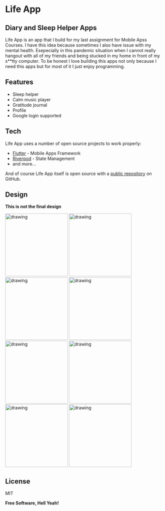 # Life App
## Diary and Sleep Helper Apps

Life App is an app that I build for my last assignment for Mobile Apss Courses. I have this idea because sometimes I also 
have issue with my mental health. Esepecially in this pandemic situation when I cannot really hangout with 
all of my friends and being stucked in my home in front of my s**tty computer. To be honest I love building this apps not only because I need this apps but for most of it I just enjoy programming.

## Features

- Sleep helper
- Calm music player
- Gratitude journal
- Profile
- Google login supported

## Tech

Life App uses a number of open source projects to work properly:


- [Flutter](https://flutter.dev/) - Mobile Apps Framework
- [Riverpod](https://pub.dev/packages/riverpod) - State Management
- and more...

And of course Life App itself is open source with a [public repository](https://github.com/annurdien/life_app)
 on GitHub.


## Design

**This is not the final design**

<p float="left">
<img src="https://cdn.discordapp.com/attachments/900022715321311256/900022900529197106/Splash_Screen.png" alt="drawing" width="200"/>
<img src="https://cdn.discordapp.com/attachments/900022715321311256/900022958121177088/Onboarding.png" alt="drawing" width="200"/>
<img src="https://cdn.discordapp.com/attachments/900022715321311256/900023062550937610/Login.png" alt="drawing" width="200"/>
<img src="https://cdn.discordapp.com/attachments/900022715321311256/900023130532220969/Exercise.png" alt="drawing" width="200"/>
<img src="https://cdn.discordapp.com/attachments/900022715321311256/900023197376860271/Player.png" alt="drawing" width="200"/>
<img src="https://cdn.discordapp.com/attachments/900022715321311259/918408223097253898/unknown.png" alt="drawing" width="200"/>
<img src="https://cdn.discordapp.com/attachments/900022715321311259/918408264130121748/unknown.png" alt="drawing" width="200"/>
<img src="https://cdn.discordapp.com/attachments/900022715321311259/918409086939316284/unknown.png" alt="drawing" width="200"/>
</p>

## License

MIT

**Free Software, Hell Yeah!**